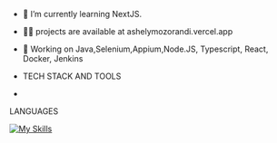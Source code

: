 - 🌱 I’m currently learning NextJS.

- 👨‍💻 projects are available at ashelymozorandi.vercel.app
 
- 💬 Working on Java,Selenium,Appium,Node.JS, Typescript, React, Docker, Jenkins


- TECH STACK AND TOOLS
- 
LANGUAGES

 [![My Skills](https://skillicons.dev/icons?i=java,python,ts,js,html,css,wasm)](https://skillicons.dev)

<!---
Atmozo/Atmozo is a ✨ special ✨ repository because its `README.md` (this file) appears on your GitHub profile.
You can click the Preview link to take a look at your changes.
--->
